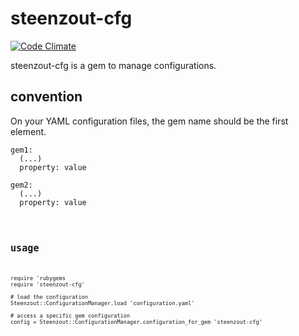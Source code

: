 # steenzout-cfg

[![Code Climate](https://codeclimate.com/github/steenzout/steenzout-cfg.png)](https://codeclimate.com/github/steenzout/steenzout-cfg)

steenzout-cfg is a gem to manage configurations.



## convention

On your YAML configuration files, the gem name should be the first element.

<pre><code>gem1:
  (...)
  property: value

gem2:
  (...)
  property: value</pre><code>



## usage

<pre><code>require 'rubygems
require 'steenzout-cfg'

# load the configuration
Steenzout::ConfigurationManager.load 'configuration.yaml'

# access a specific gem configuration
config = Steenzout::ConfigurationManager.configuration_for_gem 'steenzout-cfg'</code></pre>
